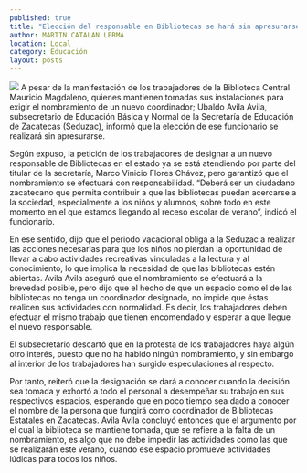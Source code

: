 ```yaml
---
published: true
title: "Elección del responsable en Bibliotecas se hará sin apresurarse, afirma Seduzac"
author: MARTIN CATALAN LERMA
location: Local
category: Educación
layout: posts
---
```


![](http://i.imgur.com/cNLmgJbm.jpg)
A pesar de la manifestación de los trabajadores de la Biblioteca Central Mauricio Magdaleno, quienes mantienen tomadas sus instalaciones para exigir el nombramiento de un nuevo coordinador; Ubaldo Avila Avila, subsecretario de Educación Básica y Normal de la Secretaría de Educación de Zacatecas (Seduzac), informó que la elección de ese funcionario se realizará sin apresurarse.

Según expuso, la petición de los trabajadores de designar a un nuevo responsable de Bibliotecas en el estado ya se está atendiendo por parte del titular de la secretaría, Marco Vinicio Flores Chávez, pero garantizó que el nombramiento se efectuará con responsabilidad.
“Deberá ser un ciudadano zacatecano que permita contribuir a que las bibliotecas puedan acercarse a la sociedad, especialmente a los niños y alumnos, sobre todo en este momento en el que estamos llegando al receso escolar de verano”, indicó el funcionario.

En ese sentido, dijo que el periodo vacacional obliga a la Seduzac a realizar las acciones necesarias para que los niños no pierdan la oportunidad de llevar a cabo actividades recreativas vinculadas a la lectura y al conocimiento, lo que implica la necesidad de que las bibliotecas estén abiertas.
Avila Avila aseguró que el nombramiento se efectuará a la brevedad posible, pero dijo que el hecho de que un espacio como el de las bibliotecas no tenga un coordinador designado, no impide que éstas realicen sus actividades con normalidad. Es decir, los trabajadores deben efectuar el mismo trabajo que tienen encomendado y esperar a que llegue el nuevo responsable.

El subsecretario descartó que en la protesta de los trabajadores haya algún otro interés, puesto que no ha habido ningún nombramiento, y sin embargo al interior de los trabajadores han surgido especulaciones al respecto.

Por tanto, reiteró que la designación se dará a conocer cuando la decisión sea tomada y exhortó a todo el personal a desempeñar su trabajo en sus respectivos espacios, esperando que en poco tiempo sea dado a conocer el nombre de la persona que fungirá como coordinador de Bibliotecas Estatales en Zacatecas.
Avila Avila concluyó entonces que el argumento por el cual la biblioteca se mantiene tomada, que se refiere a la falta de un nombramiento, es algo que no debe impedir las actividades como las que se realizarán este verano, cuando ese espacio promueve actividades lúdicas para todos los niños.
